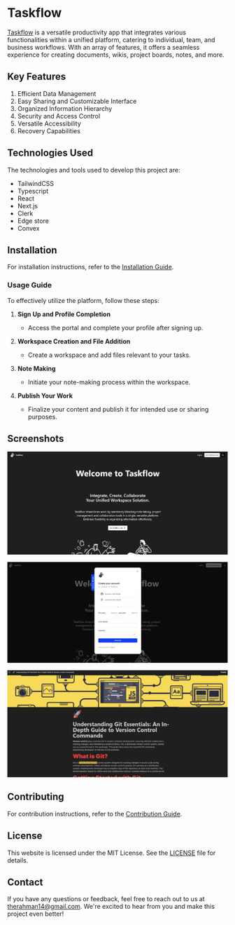 # Taskflow

[Taskflow](https://taskflow-self.vercel.app/) is a versatile productivity app that integrates various functionalities within a unified platform, catering to individual, team, and business workflows. With an array of features, it offers a seamless experience for creating documents, wikis, project boards, notes, and more.

## Key Features

1. Efficient Data Management
2. Easy Sharing and Customizable Interface
3. Organized Information Hierarchy
4. Security and Access Control
5. Versatile Accessibility
6. Recovery Capabilities

## Technologies Used

The technologies and tools used to develop this project are:

- TailwindCSS
- Typescript
- React
- Next.js
- Clerk
- Edge store
- Convex

## Installation

For installation instructions, refer to the [Installation Guide](./INSTALLATION.md).

### Usage Guide

To effectively utilize the platform, follow these steps:

1. **Sign Up and Profile Completion**

   - Access the portal and complete your profile after signing up.

2. **Workspace Creation and File Addition**

   - Create a workspace and add files relevant to your tasks.

3. **Note Making**

   - Initiate your note-making process within the workspace.

4. **Publish Your Work**
   - Finalize your content and publish it for intended use or sharing purposes.

## Screenshots

![Homepage](./public/assests/Homepage.jpg)

![Authentication](./public/assests/Auth.jpg)

![Workspace](./public/assests/Workspace.jpg)

## Contributing

For contribution instructions, refer to the [Contribution Guide](./CONTRIBUTION.md).

## License

This website is licensed under the MIT License. See the [LICENSE](LICENSE) file for details.

## Contact

If you have any questions or feedback, feel free to reach out to us at <therahman14@gmail.com>. We're excited to hear from you and make this project even better!
